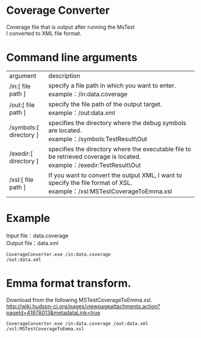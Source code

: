 Coverage Converter
===================  

Coverage file that is output after running the MsTest  
I converted to XML file format. 

Command line arguments
=================== 
<table>
<tr>
  <td>argument</td>
  <td>description</td>
</tr>
<tr>
  <td>/in:[ file path ]</td>
  <td>
    specify a file path in which you want to enter. <br />
    example：/in:data.coverage
  </td>
</tr>
<tr>
  <td>/out:[ file path ]</td>
  <td>
    specify the file path of the output target. <br />
    example：/out:data.xml
  </td>
</tr>
<tr>
  <td>/symbols:[ directory ]</td>
  <td>
    specifies the directory where the debug symbols are located. <br />
    example：/symbols:TestResult\Out
  </td>
</tr>
<tr>
  <td>/exedir:[ directory ]</td>
  <td>
    specifies the directory where the executable file to be retrieved coverage is located. <br />
    example：/exedir:TestResult\Out
  </td>
</tr>
<tr>
  <td>/xsl:[ file path ]</td>
  <td>
    If you want to convert the output XML, I want to specify the file format of XSL. <br />
    example：/xsl:MSTestCoverageToEmma.xsl
  </td>
</tr>
</table>


Example
=================== 
Input file：data.coverage  
Output file：data.xml   

<code>CoverageConverter.exe /in:data.coverage /out:data.xml</code>

Emma format transform.
=================== 
Download from the following MSTestCoverageToEmma.xsl.  
http://wiki.hudson-ci.org/pages/viewpageattachments.action?pageId=41878013&metadataLink=true

<code>CoverageConverter.exe /in:data.coverage /out:data.xml /xsl:MSTestCoverageToEmma.xsl</code>
